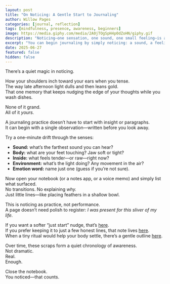 ```yaml
---
layout: post
title: "On Noticing: A Gentle Start to Journaling"
author: Willow Pages
categories: [journal, reflection]
tags: [mindfulness, presence, awareness, beginners]
image: https://media.giphy.com/media/2A0jTOgSpH4p0dZoHN/giphy.gif
description: "Noticing—one sensation, one sound, one small feeling—is a quiet doorway into journaling, presence, and self-connection."
excerpt: "You can begin journaling by simply noticing: a sound, a feeling, the light shifting. Small observations become a gentle record of presence."
date: 2025-06-27
featured: false
hidden: false
---
```


There’s a quiet magic in noticing.

How your shoulders inch toward your ears when you tense.  
The way late afternoon light dulls and then leans gold.  
That one memory that keeps nudging the edge of your thoughts while you wash dishes.  

None of it grand.  
All of it *yours.*

A journaling practice doesn’t have to start with insight or paragraphs.  
It can begin with a single observation—written before you look away.

Try a one-minute drift through the senses:

- **Sound:** what’s the farthest sound you can hear?  
- **Body:** what are your feet touching? Jaw soft or tight?  
- **Inside:** what feels tender—or raw—right now?  
- **Environment:** what’s the light doing? Any movement in the air?  
- **Emotion word:** name just one (guess if you’re not sure).

Now open your notebook (or a notes app, or a voice memo) and simply list what surfaced.  
No transitions. No explaining *why.*  
Just little lines—like placing feathers in a shallow bowl.

This is noticing as practice, not performance.  
A page doesn’t need polish to register: *I was present for this sliver of my life.*

If you want a softer “just start” nudge, that’s [here](/start-where-you-are/).  
If you prefer keeping it to just a few honest lines, that note lives [here](/a-few-lines-a-day/).  
When a tiny ritual would help your body settle, there’s a gentle outline [here](/journaling-ritual/).

Over time, these scraps form a quiet chronology of awareness.  
Not dramatic.  
Real.  
Enough.

Close the notebook.  
You noticed—that counts.
